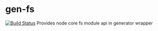 # gen-fs
[![Build Status](https://travis-ci.org/MikailBag/gen-fs.svg)](https://travis-ci.org/MikailBag/gen-fs)
Provides node core fs module api in generator wrapper
